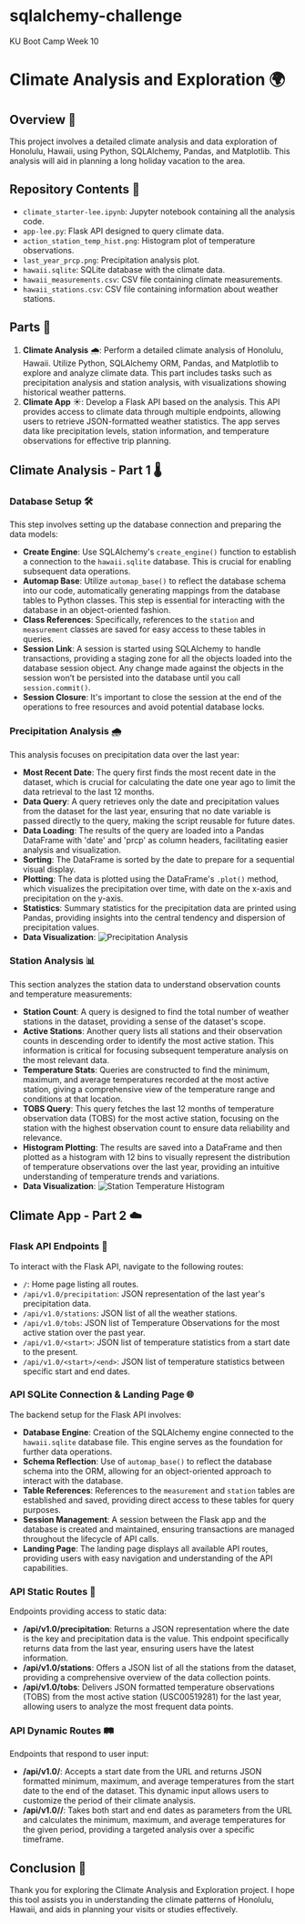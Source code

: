 # sqlalchemy-challenge
KU Boot Camp Week 10

# Climate Analysis and Exploration 🌍

## Overview 📖
This project involves a detailed climate analysis and data exploration of Honolulu, Hawaii, using Python, SQLAlchemy, Pandas, and Matplotlib. This analysis will aid in planning a long holiday vacation to the area.

## Repository Contents 📁
- `climate_starter-lee.ipynb`: Jupyter notebook containing all the analysis code.
- `app-lee.py`: Flask API designed to query climate data.
- `action_station_temp_hist.png`: Histogram plot of temperature observations.
- `last_year_prcp.png`: Precipitation analysis plot.
- `hawaii.sqlite`: SQLite database with the climate data.
- `hawaii_measurements.csv`: CSV file containing climate measurements.
- `hawaii_stations.csv`: CSV file containing information about weather stations.

## Parts 📝
1. **Climate Analysis** 🌧️: Perform a detailed climate analysis of Honolulu, Hawaii. Utilize Python, SQLAlchemy ORM, Pandas, and Matplotlib to explore and analyze climate data. This part includes tasks such as precipitation analysis and station analysis, with visualizations showing historical weather patterns.
2. **Climate App** ☀️: Develop a Flask API based on the analysis. This API provides access to climate data through multiple endpoints, allowing users to retrieve JSON-formatted weather statistics. The app serves data like precipitation levels, station information, and temperature observations for effective trip planning.

## Climate Analysis - Part 1 🌡️

### Database Setup 🛠️
This step involves setting up the database connection and preparing the data models:
- **Create Engine**: Use SQLAlchemy's `create_engine()` function to establish a connection to the `hawaii.sqlite` database. This is crucial for enabling subsequent data operations.
- **Automap Base**: Utilize `automap_base()` to reflect the database schema into our code, automatically generating mappings from the database tables to Python classes. This step is essential for interacting with the database in an object-oriented fashion.
- **Class References**: Specifically, references to the `station` and `measurement` classes are saved for easy access to these tables in queries.
- **Session Link**: A session is started using SQLAlchemy to handle transactions, providing a staging zone for all the objects loaded into the database session object. Any change made against the objects in the session won’t be persisted into the database until you call `session.commit()`.
- **Session Closure**: It's important to close the session at the end of the operations to free resources and avoid potential database locks.

### Precipitation Analysis 🌧️
This analysis focuses on precipitation data over the last year:
- **Most Recent Date**: The query first finds the most recent date in the dataset, which is crucial for calculating the date one year ago to limit the data retrieval to the last 12 months.
- **Data Query**: A query retrieves only the date and precipitation values from the dataset for the last year, ensuring that no date variable is passed directly to the query, making the script reusable for future dates.
- **Data Loading**: The results of the query are loaded into a Pandas DataFrame with 'date' and 'prcp' as column headers, facilitating easier analysis and visualization.
- **Sorting**: The DataFrame is sorted by the date to prepare for a sequential visual display.
- **Plotting**: The data is plotted using the DataFrame's `.plot()` method, which visualizes the precipitation over time, with date on the x-axis and precipitation on the y-axis.
- **Statistics**: Summary statistics for the precipitation data are printed using Pandas, providing insights into the central tendency and dispersion of precipitation values.
- **Data Visualization**:
  ![Precipitation Analysis](SurfsUp/Plots/last_year_prcp.png)

### Station Analysis 📊
This section analyzes the station data to understand observation counts and temperature measurements:
- **Station Count**: A query is designed to find the total number of weather stations in the dataset, providing a sense of the dataset's scope.
- **Active Stations**: Another query lists all stations and their observation counts in descending order to identify the most active station. This information is critical for focusing subsequent temperature analysis on the most relevant data.
- **Temperature Stats**: Queries are constructed to find the minimum, maximum, and average temperatures recorded at the most active station, giving a comprehensive view of the temperature range and conditions at that location.
- **TOBS Query**: This query fetches the last 12 months of temperature observation data (TOBS) for the most active station, focusing on the station with the highest observation count to ensure data reliability and relevance.
- **Histogram Plotting**: The results are saved into a DataFrame and then plotted as a histogram with 12 bins to visually represent the distribution of temperature observations over the last year, providing an intuitive understanding of temperature trends and variations.
- **Data Visualization**:
  ![Station Temperature Histogram](SurfsUp/Plots/action_station_temp_hist.png)

## Climate App - Part 2 ☁️

### Flask API Endpoints 📍
To interact with the Flask API, navigate to the following routes:
- `/`: Home page listing all routes.
- `/api/v1.0/precipitation`: JSON representation of the last year's precipitation data.
- `/api/v1.0/stations`: JSON list of all the weather stations.
- `/api/v1.0/tobs`: JSON list of Temperature Observations for the most active station over the past year.
- `/api/v1.0/<start>`: JSON list of temperature statistics from a start date to the present.
- `/api/v1.0/<start>/<end>`: JSON list of temperature statistics between specific start and end dates.

### API SQLite Connection & Landing Page 🌐
The backend setup for the Flask API involves:
- **Database Engine**: Creation of the SQLAlchemy engine connected to the `hawaii.sqlite` database file. This engine serves as the foundation for further data operations.
- **Schema Reflection**: Use of `automap_base()` to reflect the database schema into the ORM, allowing for an object-oriented approach to interact with the database.
- **Table References**: References to the `measurement` and `station` tables are established and saved, providing direct access to these tables for query purposes.
- **Session Management**: A session between the Flask app and the database is created and maintained, ensuring transactions are managed throughout the lifecycle of API calls.
- **Landing Page**: The landing page displays all available API routes, providing users with easy navigation and understanding of the API capabilities.

### API Static Routes 📡
Endpoints providing access to static data:
- **/api/v1.0/precipitation**: Returns a JSON representation where the date is the key and precipitation data is the value. This endpoint specifically returns data from the last year, ensuring users have the latest information.
- **/api/v1.0/stations**: Offers a JSON list of all the stations from the dataset, providing a comprehensive overview of the data collection points.
- **/api/v1.0/tobs**: Delivers JSON formatted temperature observations (TOBS) from the most active station (USC00519281) for the last year, allowing users to analyze the most frequent data points.

### API Dynamic Routes 🛤️
Endpoints that respond to user input:
- **/api/v1.0/<start>**: Accepts a start date from the URL and returns JSON formatted minimum, maximum, and average temperatures from the start date to the end of the dataset. This dynamic input allows users to customize the period of their climate analysis.
- **/api/v1.0/<start>/<end>**: Takes both start and end dates as parameters from the URL and calculates the minimum, maximum, and average temperatures for the given period, providing a targeted analysis over a specific timeframe.

## Conclusion 🏁

Thank you for exploring the Climate Analysis and Exploration project. I hope this tool assists you in understanding the climate patterns of Honolulu, Hawaii, and aids in planning your visits or studies effectively.
